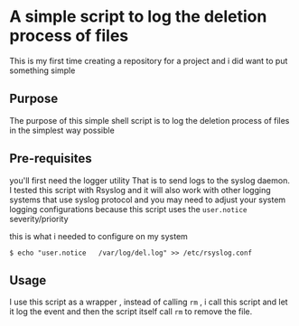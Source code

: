 # A simple script to log the deletion process of files

This is my first time creating a repository for a project and i did want to put something simple

## Purpose
The purpose of this simple shell script is to log the deletion process of files in the simplest way possible

## Pre-requisites
you'll first need the logger utility That is to send logs to the syslog daemon.
I tested this script with Rsyslog and it will also work with other logging systems that use syslog protocol
and you may need to adjust your system logging configurations because this script uses the ```user.notice``` severity/priority

this is what i needed to configure on my system
```
$ echo "user.notice   /var/log/del.log" >> /etc/rsyslog.conf
```
## Usage
I use this script as a wrapper , instead of calling ```rm``` ,
i call this script and let it log the event and then the script itself call ```rm``` to remove the file.
